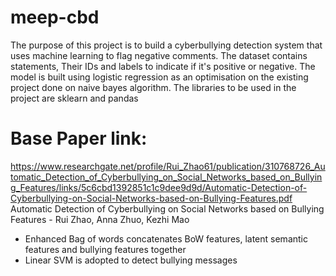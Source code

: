 # meep-cbd
The purpose of this project is to build a cyberbullying detection system that uses machine learning to flag negative comments. The dataset contains statements, Their IDs and labels to indicate if it's positive or negative. The model is built using logistic regression as an optimisation on the existing project done on naive bayes algorithm. The libraries to be used in the project are sklearn and pandas

# Base Paper link: 
https://www.researchgate.net/profile/Rui_Zhao61/publication/310768726_Automatic_Detection_of_Cyberbullying_on_Social_Networks_based_on_Bullying_Features/links/5c6cbd1392851c1c9dee9d9d/Automatic-Detection-of-Cyberbullying-on-Social-Networks-based-on-Bullying-Features.pdf
Automatic Detection of Cyberbullying on Social Networks based on Bullying Features - Rui Zhao, Anna Zhuo, Kezhi Mao

- Enhanced Bag of words concatenates BoW features, latent semantic features and bullying features together
- Linear SVM is adopted to detect bullying messages
